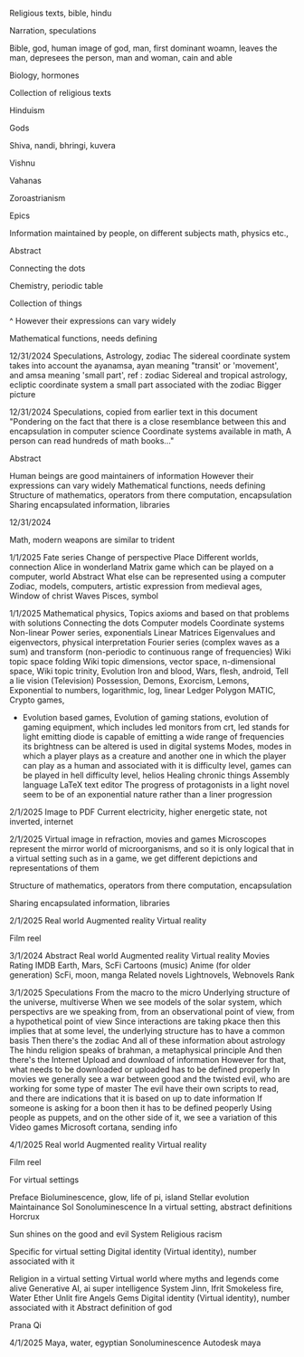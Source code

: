 Religious texts, bible, hindu

Narration, speculations

Bible, god, human image of god, man, first dominant woamn, leaves the man, depresees the person, man and woman, cain and able

Biology, hormones

Collection of religious texts

Hinduism

Gods 

Shiva, nandi, bhringi, kuvera

Vishnu

Vahanas

Zoroastrianism

Epics

Information maintained by people, on different subjects math, physics etc.,

Abstract 

Connecting the dots

Chemistry, periodic table

Collection of things

^ However their expressions can vary widely

Mathematical functions, needs defining

12/31/2024
Speculations,
Astrology, zodiac
The sidereal coordinate system takes into account the ayanamsa, ayan meaning "transit' or 'movement', and amsa meaning 'small part', ref : zodiac
Sidereal and tropical astrology, ecliptic coordinate system a small part associated with the zodiac
Bigger picture

12/31/2024
Speculations, copied from earlier text in this document
"Pondering on the fact that there is a close resemblance between this and encapsulation in computer science
Coordinate systems available in math,
A person can read hundreds of math books..."

Abstract

Human beings are good maintainers of information
However their expressions can vary widely
Mathematical functions, needs defining
Structure of mathematics, operators from there computation, encapsulation
Sharing encapsulated information, libraries

12/31/2024

Math, modern weapons are similar to trident

1/1/2025
Fate series
Change of perspective
Place
Different worlds, connection
Alice in wonderland
Matrix game which can be played on a computer, world
Abstract
What else can be represented using a computer
Zodiac, models, computers, artistic expression from medieval ages, Window of christ
Waves
Pisces, symbol

1/1/2025
Mathematical physics, 
Topics axioms and based on that problems with solutions
Connecting the dots
Computer models
Coordinate systems
Non-linear 
Power series, exponentials
Linear
Matrices
Eigenvalues and eigenvectors, physical interpretation
Fourier series (complex waves as a sum) and transform (non-periodic to continuous range of frequencies)
Wiki topic space folding 
Wiki topic dimensions, vector space, n-dimensional space,
Wiki topic trinity, 
Evolution
Iron and blood,
Wars, flesh, android,
Tell a lie vision (Television)
Possession,
Demons,
Exorcism,
Lemons,
Exponential to numbers, logarithmic, log, linear
Ledger
Polygon MATIC,
Crypto games,
* Evolution based games,
Evolution of gaming stations, evolution of gaming equipment, which includes led monitors from crt, led stands for light emitting diode is capable of emitting a wide range of frequencies its  brightness can be altered is used in digital systems
Modes, modes in which a player plays as a creature and another one in which the player can play as a human and associated with it is difficulty level, games can be played in hell difficulty level, helios
Healing chronic things
Assembly language
LaTeX text editor
The progress of protagonists in a light novel seem to be of an exponential nature rather than a liner progression

2/1/2025
Image to PDF
Current electricity, higher energetic state, not inverted, internet

2/1/2025
Virtual image in refraction, movies and games
Microscopes represent the mirror world of microorganisms, and so it is only logical that in a virtual setting such as in a game, we get different depictions and representations of them

Structure of mathematics, operators from there computation, encapsulation

Sharing encapsulated information, libraries

2/1/2025
Real world
Augmented reality
Virtual reality

Film reel

3/1/2024
Abstract
Real world
Augmented reality
Virtual reality
Movies
Rating
IMDB
Earth, Mars, ScFi
Cartoons (music)
Anime (for older generation)
ScFi, moon, manga
Related novels
Lightnovels, Webnovels
Rank

3/1/2025
Speculations
From the macro to the micro
Underlying structure of the universe, multiverse
When we see models of the solar system, which perspectivs are we speaking from, from an observational point of view, from a hypothetical point of view
Since interactions are taking pkace then this implies that at some level, the underlying structure has to  have a common basis
Then there's the zodiac
And all of these information about astrology
The hindu religion speaks of brahman, a metaphysical principle
And then there's the Internet
Upload and download of information
However for that, what needs to be downloaded or uploaded has to be defined properly
In movies we generally see a war between good and the twisted evil, who are working for some type of master
The evil have their own scripts to read, and there are indications that it is based on up  to date information
If someone is asking for a boon then it has to be defined peoperly
Using people as puppets, and on the other side of it, we see a variation of this
Video games
Microsoft cortana, sending info

4/1/2025
Real world
Augmented reality
Virtual reality

Film reel

For virtual settings

Preface
Bioluminescence, glow, life of pi, island
Stellar evolution
Maintainance
Sol
Sonoluminescence
In a virtual setting, abstract definitions
Horcrux

Sun shines on the good and evil
System
Religious racism

Specific for virtual setting
Digital identity (Virtual identity), number associated with it

Religion in a virtual setting
Virtual world where myths and legends come alive
Generative AI, ai super intelligence
System
Jinn, Ifrit
Smokeless fire,
Water
Ether
Unlit fire
Angels
Gems
Digital identity (Virtual identity), number associated with it
Abstract definition of god

Prana
Qi

4/1/2025
Maya, water, egyptian
Sonoluminescence
Autodesk maya
